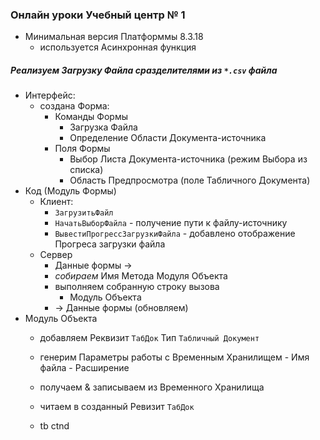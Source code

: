 ### Онлайн уроки Учебный центр № 1 

- Минимальная версия Платформмы 8.3.18 
    - используется Асинхронная функция
##### Реализуем Загрузку Файла сразделителями из  `*.csv`  файла

- Интерфейс:  
    - создана Форма:
        - Команды  Формы
            - Загрузка Файла
            - Определение Области Документа-источника  
        - Поля Формы
            - Выбор Листа Документа-источника (режим Выбора из списка)
            - Область Предпросмотра (поле Табличного Документа)
- Код (Модуль Формы)
    - Клиент:
        - `ЗагрузитьФайл `
        - `НачатьВыборФайла` - получение пути к файлу-источнику
        - `ВывестиПрогрессЗагрузкиФайла` -  добавлено отображение Прогреса  загрузки файла
    - Сервер 
       - Данные формы  →
       - *собираем*  Имя Метода Модуля  Объекта
       - выполняем собранную строку вызова
            - Модуль Объекта 
       - → Данные формы (обновляем)   
- Модуль Объекта
    - добавляем Реквизит `ТабДок` Тип `Табличный Документ`
    - генерим Параметры работы с Временным Хранилищем
           - Имя файла
           - Расширение  
    - получаем & записываем из Временного Хранилища
    - читаем в созданный Ревизит `ТабДок`


    - tb ctnd

